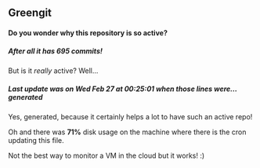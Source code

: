 ## Greengit

#### Do you wonder why this repository is so active?

##### After all it has 695 commits!

But is it *really* active? Well...

##### Last update was on Wed Feb 27 at 00:25:01 when those lines were... generated

Yes, generated, because it certainly helps a lot to have such an active repo!

Oh and there was **71%** disk usage on the machine
where there is the cron updating this file.

Not the best way to monitor a VM in the cloud but it works! :)
